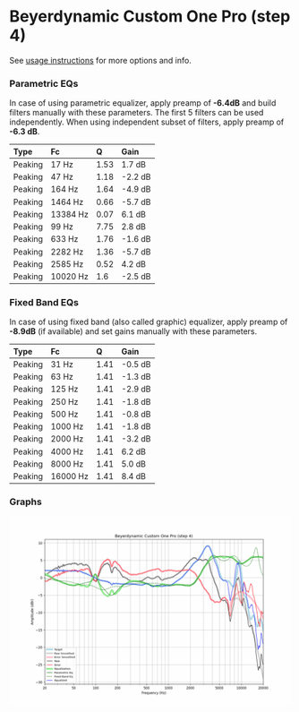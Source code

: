 # Beyerdynamic Custom One Pro (step 4)
See [usage instructions](https://github.com/jaakkopasanen/AutoEq#usage) for more options and info.

### Parametric EQs
In case of using parametric equalizer, apply preamp of **-6.4dB** and build filters manually
with these parameters. The first 5 filters can be used independently.
When using independent subset of filters, apply preamp of **-6.3 dB**.

| Type    | Fc       |    Q | Gain    |
|:--------|:---------|:-----|:--------|
| Peaking | 17 Hz    | 1.53 | 1.7 dB  |
| Peaking | 47 Hz    | 1.18 | -2.2 dB |
| Peaking | 164 Hz   | 1.64 | -4.9 dB |
| Peaking | 1464 Hz  | 0.66 | -5.7 dB |
| Peaking | 13384 Hz | 0.07 | 6.1 dB  |
| Peaking | 99 Hz    | 7.75 | 2.8 dB  |
| Peaking | 633 Hz   | 1.76 | -1.6 dB |
| Peaking | 2282 Hz  | 1.36 | -5.7 dB |
| Peaking | 2585 Hz  | 0.52 | 4.2 dB  |
| Peaking | 10020 Hz | 1.6  | -2.5 dB |

### Fixed Band EQs
In case of using fixed band (also called graphic) equalizer, apply preamp of **-8.9dB**
(if available) and set gains manually with these parameters.

| Type    | Fc       |    Q | Gain    |
|:--------|:---------|:-----|:--------|
| Peaking | 31 Hz    | 1.41 | -0.5 dB |
| Peaking | 63 Hz    | 1.41 | -1.3 dB |
| Peaking | 125 Hz   | 1.41 | -2.9 dB |
| Peaking | 250 Hz   | 1.41 | -1.8 dB |
| Peaking | 500 Hz   | 1.41 | -0.8 dB |
| Peaking | 1000 Hz  | 1.41 | -1.8 dB |
| Peaking | 2000 Hz  | 1.41 | -3.2 dB |
| Peaking | 4000 Hz  | 1.41 | 6.2 dB  |
| Peaking | 8000 Hz  | 1.41 | 5.0 dB  |
| Peaking | 16000 Hz | 1.41 | 8.4 dB  |

### Graphs
![](./Beyerdynamic%20Custom%20One%20Pro%20(step%204).png)